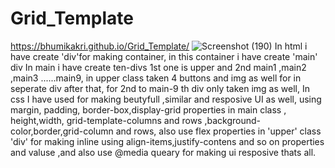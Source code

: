 # Grid_Template
https://bhumikakri.github.io/Grid_Template/
![Screenshot (190)](https://github.com/Bhumikakri/Grid_Template/assets/128302166/8a0ca852-400b-47cb-8b31-156cf0ea3912)
In html 
i have create 'div'for making container,
in this container i have create 'main' div
In main i have create ten-divs 1st one is upper and 2nd main1 ,main2 ,main3 ......main9,
in upper class taken 4 buttons and img as well for in seperate div after that,
for 2nd to main-9 th div only taken img as well,
In css
I have used for making beutyfull ,similar and resposive UI as well,
using margin, padding, border-box,display-grid properties in main class ,
height,width, grid-template-columns and rows ,background-color,border,grid-column and rows,
also use flex properties in 'upper' class 'div' for making inline 
using align-items,justify-contens and so on properties and valuse ,and also use @media queary
for making ui resposive thats all.
